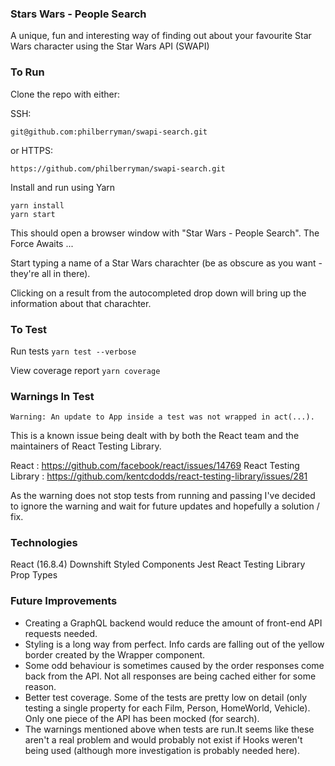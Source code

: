### Stars Wars - People Search

A unique, fun and interesting way of finding out about your favourite Star Wars character using the Star Wars API (SWAPI)

### To Run

Clone the repo with either:

SSH:

```
git@github.com:philberryman/swapi-search.git
```

or HTTPS:

```
https://github.com/philberryman/swapi-search.git
```

Install and run using Yarn

```
yarn install
yarn start
```

This should open a browser window with "Star Wars - People Search". The Force Awaits ...

Start typing a name of a Star Wars charachter (be as obscure as you want - they're all in there).

Clicking on a result from the autocompleted drop down will bring up the information about that charachter.

### To Test

Run tests
`yarn test --verbose`

View coverage report
`yarn coverage`

### Warnings In Test

`Warning: An update to App inside a test was not wrapped in act(...).`

This is a known issue being dealt with by both the React team and the maintainers of React Testing Library.

React : https://github.com/facebook/react/issues/14769
React Testing Library : https://github.com/kentcdodds/react-testing-library/issues/281

As the warning does not stop tests from running and passing I've decided to ignore the warning and wait for future updates and hopefully a solution / fix.

### Technologies

React (16.8.4)
Downshift
Styled Components
Jest
React Testing Library
Prop Types

### Future Improvements

- Creating a GraphQL backend would reduce the amount of front-end API requests needed.
- Styling is a long way from perfect. Info cards are falling out of the yellow border created by the Wrapper component.
- Some odd behaviour is sometimes caused by the order responses come back from the API. Not all responses are being cached either for some reason.
- Better test coverage. Some of the tests are pretty low on detail (only testing a single property for each Film, Person, HomeWorld, Vehicle). Only one piece of the API has been mocked (for search).
- The warnings mentioned above when tests are run.It seems like these aren't a real problem and would probably not exist if Hooks weren't being used (although more investigation is probably needed here).
